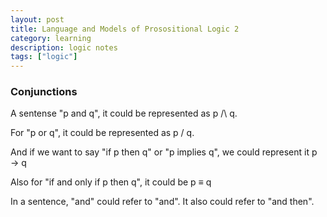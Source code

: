 ```yaml
---
layout: post
title: Language and Models of Prosositional Logic 2
category: learning
description: logic notes
tags: ["logic"]
---
```


### Conjunctions

A sentense "p and q", it could be represented as p /\ q.

For "p or q", it could be represented as p \/ q.

And if we want to say "if p then q" or "p implies q", we could represent it p → q

Also for "if and only if p then q", it could be p ≡ q

In a sentence, "and" could refer to "and". It also could refer to "and then".
